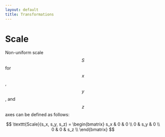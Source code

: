 ```yaml
---
layout: default
title: Transformations
---
```


# Scale

Non-uniform scale $$S$$ for $$x$$, $$y$$, and $$z$$ axes can be defined as follows:

$$
\texttt{Scale}(s_x, s_y, s_z) = \begin{bmatrix} 
s_x & 0   & 0   \\ 
0   & s_y & 0   \\
0   & 0   & s_z \\
\end{bmatrix}
$$